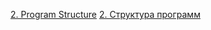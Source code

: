 [2. Program Structure](https://eloquentjavascript.net/2nd_edition/02_program_structure.html)
[2. Структура программ](https://eloquent-javascript.karmazzin.ru/chapter2)
